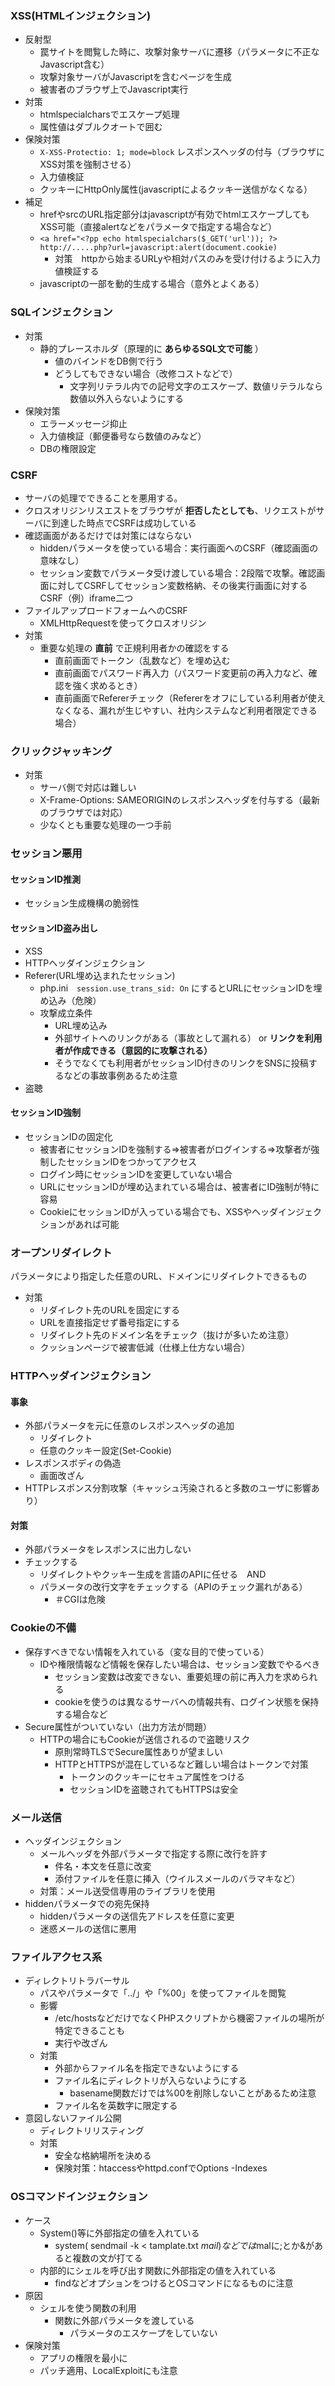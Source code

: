 ### XSS(HTMLインジェクション)
* 反射型
  * 罠サイトを閲覧した時に、攻撃対象サーバに遷移（パラメータに不正なJavascript含む）
  * 攻撃対象サーバがJavascriptを含むページを生成
  * 被害者のブラウザ上でJavascript実行
* 対策
  * htmlspecialcharsでエスケープ処理
  * 属性値はダブルクオートで囲む
* 保険対策
  * `X-XSS-Protectio: 1; mode=block` レスポンスヘッダの付与（ブラウザにXSS対策を強制させる）
  * 入力値検証
  * クッキーにHttpOnly属性(javascriptによるクッキー送信がなくなる）    
* 補足
  * hrefやsrcのURL指定部分はjavascriptが有効でhtmlエスケープしてもXSS可能（直接alertなどをパラメータで指定する場合など）
  * `<a href="<?pp echo htmlspecialchars($_GET('url')); ?>`  `http://.....php?url=javascript:alert(document.cookie)`
    * 対策　httpから始まるURLyや相対パスのみを受け付けるように入力値検証する
  * javascriptの一部を動的生成する場合（意外とよくある）    

### SQLインジェクション
* 対策
  * 静的プレースホルダ（原理的に __あらゆるSQL文で可能__ ）
    * 値のバインドをDB側で行う
    * どうしてもできない場合（改修コストなどで）
      *  文字列リテラル内での記号文字のエスケープ、数値リテラルなら数値以外入らないようにする
* 保険対策
  * エラーメッセージ抑止
  * 入力値検証（郵便番号なら数値のみなど）
  * DBの権限設定     

### CSRF
* サーバの処理でできることを悪用する。
* クロスオリジンリスエストをブラウザが __拒否したとしても__、リクエストがサーバに到達した時点でCSRFは成功している
* 確認画面があるだけでは対策にはならない
  * hiddenパラメータを使っている場合：実行画面へのCSRF（確認画面の意味なし）
  * セッション変数でパラメータ受け渡している場合：2段階で攻撃。確認画面に対してCSRFしてセッション変数格納、その後実行画面に対するCSRF（例）iframe二つ  
* ファイルアップロードフォームへのCSRF
  * XMLHttpRequestを使ってクロスオリジン
* 対策
  * 重要な処理の __直前__ で正規利用者かの確認をする
    * 直前画面でトークン（乱数など）を埋め込む
    * 直前画面でパスワード再入力（パスワード変更前の再入力など、確認を強く求めるとき）
    * 直前画面でRefererチェック（Refererをオフにしている利用者が使えなくなる、漏れが生じやすい、社内システムなど利用者限定できる場合）   
### クリックジャッキング
* 対策
  * サーバ側で対応は難しい 
  * X-Frame-Options: SAMEORIGINのレスポンスヘッダを付与する（最新のブラウザでは対応）
  * 少なくとも重要な処理の一つ手前 

### セッション悪用
#### セッションID推測
* セッション生成機構の脆弱性
#### セッションID盗み出し
* XSS
* HTTPヘッダインジェクション
* Referer(URL埋め込まれたセッション)
  * php.ini　`session.use_trans_sid: On` にするとURLにセッションIDを埋め込み（危険）
  * 攻撃成立条件
    * URL埋め込み
    * 外部サイトへのリンクがある（事故として漏れる） or __リンクを利用者が作成できる（意図的に攻撃される）__ 
    * そうでなくても利用者がセッションID付きのリンクをSNSに投稿するなどの事故事例あるため注意  
* 盗聴
#### セッションID強制
* セッションIDの固定化
  * 被害者にセッションIDを強制する⇒被害者がログインする⇒攻撃者が強制したセッションIDをつかってアクセス 
  * ログイン時にセッションIDを変更していない場合 
  * URLにセッションIDが埋め込まれている場合は、被害者にID強制が特に容易
  * CookieにセッションIDが入っている場合でも、XSSやヘッダインジェクションがあれば可能

### オープンリダイレクト
パラメータにより指定した任意のURL、ドメインにリダイレクトできるもの
* 対策
  * リダイレクト先のURLを固定にする
  * URLを直接指定せず番号指定にする
  * リダイレクト先のドメイン名をチェック（抜けが多いため注意）
  * クッションページで被害低減（仕様上仕方ない場合）
### HTTPヘッダインジェクション
#### 事象
* 外部パラメータを元に任意のレスポンスヘッダの追加
  * リダイレクト
  * 任意のクッキー設定(Set-Cookie) 
* レスポンスボディの偽造
  * 画面改ざん
*  HTTPレスポンス分割攻撃（キャッシュ汚染されると多数のユーザに影響あり）  
#### 対策
* 外部パラメータをレスポンスに出力しない
* チェックする  
  * リダイレクトやクッキー生成を言語のAPIに任せる　AND
  * パラメータの改行文字をチェックする（APIのチェック漏れがある）
    * ＃CGIは危険  
### Cookieの不備
* 保存すべきでない情報を入れている（変な目的で使っている）
  * IDや権限情報など情報を保存したい場合は、セッション変数でやるべき
    * セッション変数は改変できない、重要処理の前に再入力を求められる
    * cookieを使うのは異なるサーバへの情報共有、ログイン状態を保持する場合など
* Secure属性がついていない（出力方法が問題）
  * HTTPの場合にもCookieが送信されるので盗聴リスク
    * 原則常時TLSでSecure属性ありが望ましい
    * HTTPとHTTPSが混在しているなど難しい場合はトークンで対策
      * トークンのクッキーにセキュア属性をつける
      * セッションIDを盗聴されてもHTTPSは安全      
### メール送信
* ヘッダインジェクション
  * メールヘッダを外部パラメータで指定する際に改行を許す
    * 件名・本文を任意に改変
    * 添付ファイルを任意に挿入（ウイルスメールのバラマキなど）
  * 対策：メール送受信専用のライブラリを使用   
* hiddenパラメータでの宛先保持
  * hiddenパラメータの送信先アドレスを任意に変更
  * 迷惑メールの送信に悪用

### ファイルアクセス系
* ディレクトリトラバーサル
  * パスやパラメータで「../」や「%00」を使ってファイルを閲覧
  * 影響
    * /etc/hostsなどだけでなくPHPスクリプトから機密ファイルの場所が特定できることも
    * 実行や改ざん
  * 対策
    * 外部からファイル名を指定できないようにする
    * ファイル名にディレクトリが入らないようにする
      * basename関数だけでは%00を削除しないことがあるため注意
    * ファイル名を英数字に限定する   
* 意図しないファイル公開
  * ディレクトリリスティング
  * 対策
    * 安全な格納場所を決める
    * 保険対策：htaccessやhttpd.confでOptions -Indexes
### OSコマンドインジェクション
* ケース
  * System()等に外部指定の値を入れている
    * system( sendmail -k < tamplate.txt $mail ) などでは$malに;とか&があると複数の文が打てる  
  * 内部的にシェルを呼び出す関数に外部指定の値を入れている
    * findなどオプションをつけるとOSコマンドになるものに注意
* 原因
  * シェルを使う関数の利用   
    * 関数に外部パラメータを渡している
      * パラメータのエスケープをしていない
* 保険対策
  * アプリの権限を最小に
  * パッチ適用、LocalExploitにも注意    
